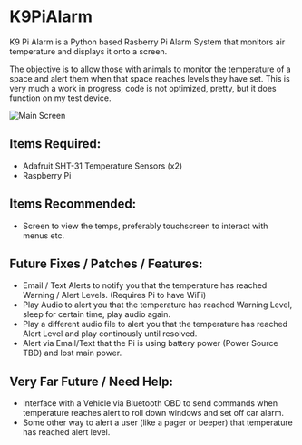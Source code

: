 # K9PiAlarm

K9 Pi Alarm is a Python based Rasberry Pi Alarm System that monitors air temperature and displays it onto a screen.

The objective is to allow those with animals to monitor the temperature of a space and alert them when that space reaches levels they have set.
This is very much a work in progress, code is not optimized, pretty, but it does function on my test device. 

![Main Screen](https://user-images.githubusercontent.com/87459771/137964084-1bd78e60-e1ba-4933-966d-06d5b8687596.jpg)

## Items Required:
- Adafruit SHT-31 Temperature Sensors (x2)
- Raspberry Pi

## Items Recommended:
- Screen to view the temps, preferably touchscreen to interact with menus etc.


## Future Fixes / Patches / Features:
- Email / Text Alerts to notify you that the temperature has reached Warning / Alert Levels. (Requires Pi to have WiFi)
- Play Audio to alert you that the temperature has reached Warning Level, sleep for certain time, play audio again.
- Play a different audio file to alert you that the temperature has reached Alert Level and play continously until resolved.
- Alert via Email/Text that the Pi is using battery power (Power Source TBD) and lost main power.



## Very Far Future / Need Help:
- Interface with a Vehicle via Bluetooth OBD to send commands when temperature reaches alert to roll down windows and set off car alarm.
- Some other way to alert a user (like a pager or beeper) that temperature has reached alert level. 
